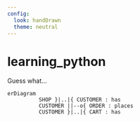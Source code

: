 ```yaml
---
config:
  look: handDrawn
  theme: neutral
---
```

# learning_python
Guess what...
```mermaid
erDiagram
          SHOP }|..|{ CUSTOMER : has
          CUSTOMER ||--o{ ORDER : places
          CUSTOMER }|..|{ CART : has
```
